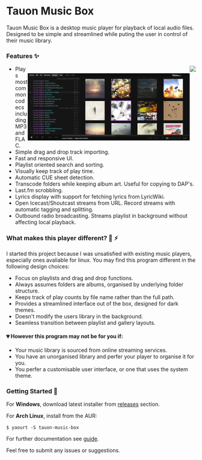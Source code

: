 # Tauon Music Box

Tauon Music Box is a desktop music player for playback of local audio files.
Designed to be simple and streamlined while puting the user in control of their music library.

### Features :sparkles:


<img src="https://cloud.githubusercontent.com/assets/17271572/25081441/88abb624-239e-11e7-9ba8-d51bc015b168.jpg" align="right" height="200px" hspace="0px" vspace="0px">


<img src="docs/scrn1.jpg" align="right" height="179px" hspace="0px" vspace="20px">

  - Plays most common codecs including MP3 and FLAC.
  - Simple drag and drop track importing.
  - Fast and responsive UI.
  - Playlist oriented search and sorting.
  - Visually keep track of play time.
  - Automatic CUE sheet detection.
  - Transcode folders while keeping album art. Useful for copying to DAP's.
  - Last.fm scrobbling.
  - Lyrics display with support for fetching lyrics from LyricWiki.
  - Open Icecast/Shoutcast streams from URL. Record streams with automatic tagging and splitting.
  - Outbound radio broadcasting. Streams playlist in background without affecting local playback.

### What makes this player different? :lemon: :zap:

I started this project because I was unsatisfied with existing music players, especially ones avaliable for linux. You may find this program different in the following design choices:

 - Focus on playlists and drag and drop functions.
 - Always assumes folders are albums, organised by underlying folder structure.
 - Keeps track of play counts by file name rather than the full path.
 - Provides a streamlined interface out of the box, designed for dark themes.
 - Doesn't modify the users library in the background.
 - Seamless transition between playlist and gallery layouts.
 
#### :broken_heart: However this program may not be for you if:

 - Your music library is sourced from online streaming services.
 - You have an unorganised library and perfer your player to organise it for you.
 - You perfer a customisable user interface, or one that uses the system theme.

### Getting Started :dizzy:

For __Windows__, download latest installer from [releases](https://github.com/Taiko2k/tauonmb/releases) section.

For __Arch Linux__, install from the AUR:  

    $ yaourt -S tauon-music-box


For further documentation see [guide](docs/guide.md).

Feel free to submit any issues or suggestions.
